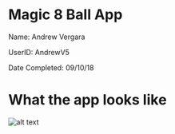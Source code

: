 # Magic 8 Ball App

Name: Andrew Vergara


UserID: AndrewV5


Date Completed: 09/10/18
# What the app looks like
![alt text](https://raw.githubusercontent.com/AndrewV5/Magic-8-Ball/blob/master/Screen%20Shot%202018-09-10%20at%202.40.10%20PM.png)

